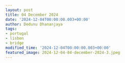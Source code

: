 ```yaml
---
layout: post
title: 04 December 2024
date: '2024-12-04T00:00:00.003+00:00'
author: Dedunu Dhananjaya
tags:
- portugal
- lisbon
- bridge
modified_time: '2024-12-04T00:00:00.003+00:00'
featured_image: 2024-12-04-04-december-2024-3.jpeg
---
```


